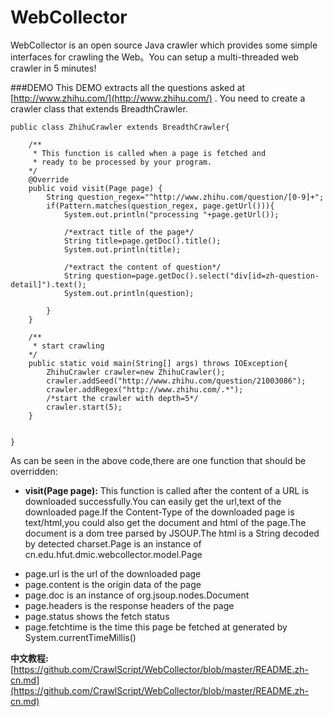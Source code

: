WebCollector
============

WebCollector is an open source Java crawler which provides some simple interfaces for crawling the Web。You can setup a multi-threaded web crawler in 5 minutes!

###DEMO
This DEMO extracts all the questions asked  at [http://www.zhihu.com/](http://www.zhihu.com/) .
You need to create a crawler class that extends BreadthCrawler.


    public class ZhihuCrawler extends BreadthCrawler{
 
        /**
         * This function is called when a page is fetched and
         * ready to be processed by your program.       
        */
        @Override
        public void visit(Page page) {
            String question_regex="^http://www.zhihu.com/question/[0-9]+";         
            if(Pattern.matches(question_regex, page.getUrl())){              
                System.out.println("processing "+page.getUrl());

                /*extract title of the page*/
                String title=page.getDoc().title();
                System.out.println(title);

                /*extract the content of question*/
                String question=page.getDoc().select("div[id=zh-question-detail]").text();
                System.out.println(question);
             
            }
        }
 
        /**
         * start crawling
        */
        public static void main(String[] args) throws IOException{  
            ZhihuCrawler crawler=new ZhihuCrawler();
            crawler.addSeed("http://www.zhihu.com/question/21003086");
            crawler.addRegex("http://www.zhihu.com/.*");
            /*start the crawler with depth=5*/
            crawler.start(5);  
        }
 
   
    }

As can be seen in the above code,there are one function that should be overridden:
+ __visit(Page page):__ This function is called after the content of a URL is downloaded successfully.You can easily get the url,text of the downloaded page.If the Content-Type of the downloaded page is text/html,you could also get the document and html of the page.The document is a dom tree parsed by JSOUP.The html is a String decoded by detected charset.Page is an instance of cn.edu.hfut.dmic.webcollector.model.Page
 * page.url is the url of the downloaded page
 * page.content is the origin data of the page
 * page.doc is an instance of org.jsoup.nodes.Document
 * page.headers is the response headers of the page
 * page.status shows the fetch status
 * page.fetchtime is the time this page be fetched at  generated by System.currentTimeMillis()


__中文教程:__ [https://github.com/CrawlScript/WebCollector/blob/master/README.zh-cn.md](https://github.com/CrawlScript/WebCollector/blob/master/README.zh-cn.md)
